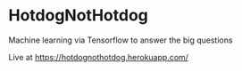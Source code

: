 # HotdogNotHotdog
Machine learning via Tensorflow to answer the big questions

Live at https://hotdognothotdog.herokuapp.com/
